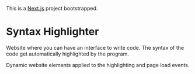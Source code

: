 This is a [Next.js](https://nextjs.org) project bootstrapped.

# Syntax Highlighter

Website where you can have an interface to write code. The syntax of the code get automatically highlighted by the program.

Dynamic website elements applied to the highlighting and page load events.
